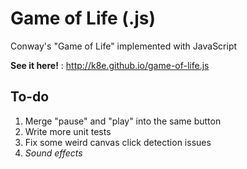 # Game of Life (.js)
Conway's "Game of Life" implemented with JavaScript

**See it here!** : http://k8e.github.io/game-of-life.js

## To-do
1. Merge "pause" and "play" into the same button
2. Write more unit tests
3. Fix some weird canvas click detection issues
4. *Sound effects*

